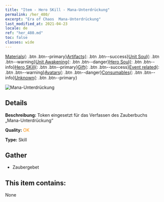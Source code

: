 ```yaml
---
title: "Item - Hero SKill - Mana-Unterdrückung"
permalink: /her_480/
excerpt: "Era of Chaos  Mana-Unterdrückung"
last_modified_at: 2021-04-23
locale: de
ref: "her_480.md"
toc: false
classes: wide
---
```

 [Materials](/ItemsDE/){: .btn .btn--primary}[Artifacts](/ItemsDE/Artifacts/){: .btn .btn--success}[Unit Soul](/ItemsDE/UnitSoul/){: .btn .btn--warning}[Unit Awakening](/ItemsDE/UnitAwakening/){: .btn .btn--danger}[Hero Soul](/ItemsDE/HeroSoul/){: .btn .btn--info}[Hero SKill](/ItemsDE/HeroSkill/){: .btn .btn--primary}[Gift](/ItemsDE/Gift/){: .btn .btn--success}[Event related](/ItemsDE/Events/){: .btn .btn--warning}[Avatars](/ItemsDE/Avatars/){: .btn .btn--danger}[Consumables](/ItemsDE/Consumables/){: .btn .btn--info}[Unknown](/ItemsDE/Unknown/){: .btn .btn--primary}

 ![Mana-Unterdrückung](/images/t/ps_faliyazhi.png)

## Details
 **Beschreibung:** Token eingesetzt für das Verfassen des Zauberbuchs „Mana-Unterdrückung“

 **Quality:** <span style="color: #FF8C00">OK</span>

 **Type:** Skill

## Gather

*    Zaubergebet 

## This item contains:

  None

